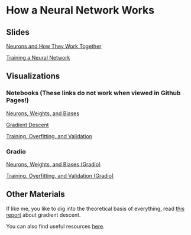 # How a Neural Network Works

## Slides

[Neurons and How They Work Together](./Neural_Network_Basics.pdf)

[Training a Neural Network](./Training_NNs.pdf)

## Visualizations

### Notebooks (These links do not work when viewed in Github Pages!)
[Neurons, Weights, and Biases](/src/1_Basic_Neural_Networks/nnVisualization.ipynb)

[Gradient Descent](/src/1_Basic_Neural_Networks/gradient_descent_visualization.ipynb)

[Training, Overfitting, and Validation](/src/1_Basic_Neural_Networks/trainingVisualization.ipynb)

### Gradio 

[Neurons, Weights, and Biases (Gradio)](https://noctuashap-rdfz-ai-elective-nnvisualizer.hf.space)

[Training, Overfitting, and Validation (Gradio)](https://noctuashap-rdfz-ai-elective-trainingvisualizer.hf.space)

## Other Materials

If like me, you like to dig into the theoretical basis of everything, read [this report](./Theoretical_Basis.md) about gradient descent.

You can also find useful resources [here](/Useful_Links.md).
